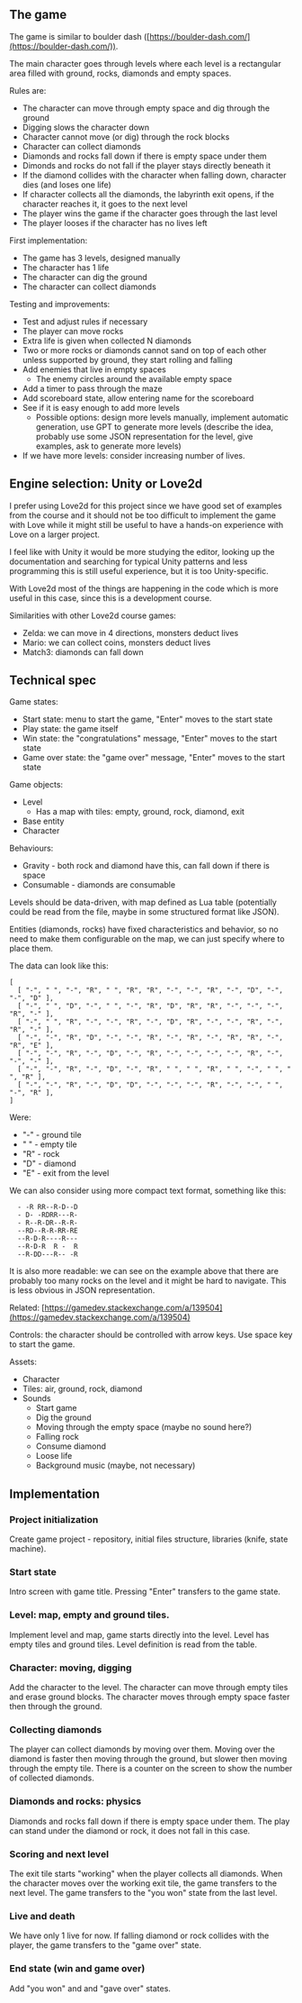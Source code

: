 ## The game

The game is similar to boulder dash ([https://boulder-dash.com/](https://boulder-dash.com/)).

The main character goes through levels where each level is a rectangular area filled with ground, rocks, diamonds and empty spaces.

Rules are:

* The character can move through empty space and dig through the ground
* Digging slows the character down
* Character cannot move (or dig) through the rock blocks
* Character can collect diamonds
* Diamonds and rocks fall down if there is empty space under them
* Dimonds and rocks do not fall if the player stays directly beneath it
* If the diamond collides with the character when falling down, character dies (and loses one life)
* If character collects all the diamonds, the labyrinth exit opens, if the character reaches it, it goes to the next level
* The player wins the game if the character goes through the last level
* The player looses if the character has no lives left

First implementation:

* The game has 3 levels, designed manually
* The character has 1 life
* The character can dig the ground
* The character can collect diamonds

Testing and improvements:

* Test and adjust rules if necessary
* The player can move rocks
* Extra life is given when collected N diamonds
* Two or more rocks or diamonds cannot sand on top of each other unless supported by ground, they start rolling and falling
* Add enemies that live in empty spaces
  * The enemy circles around the available empty space
* Add a timer to pass through the maze
* Add scoreboard state, allow entering name for the scoreboard
* See if it is easy enough to add more levels
    * Possible options: design more levels manually, implement automatic generation, use GPT to generate more levels (describe the idea, probably use some JSON representation for the level, give examples, ask to generate more levels)
* If we have more levels: consider increasing number of lives.

## Engine selection: Unity or Love2d

I prefer using Love2d for this project since we have good set of examples from the course and it should not be too difficult to implement the game with Love while it might still be useful to have a hands-on experience with Love on a larger project.

I feel like with Unity it would be more studying the editor, looking up the documentation and searching for typical Unity patterns and less programming this is still useful experience, but it is too Unity-specific.

With Love2d most of the things are happening in the code which is more useful in this case, since this is a development course.

Similarities with other Love2d course games:

* Zelda: we can move in 4 directions, monsters deduct lives
* Mario: we can collect coins, monsters deduct lives
* Match3: diamonds can fall down

## Technical spec

Game states:

* Start state: menu to start the game, "Enter" moves to the start state
* Play state: the game itself
* Win state: the "congratulations" message, "Enter" moves to the start state
* Game over state: the "game over" message, "Enter" moves to the start state

Game objects:

* Level
  * Has a map with tiles: empty, ground, rock, diamond, exit
* Base entity
* Character

Behaviours:

* Gravity - both rock and diamond have this, can fall down if there is space
* Consumable - diamonds are consumable

Levels should be data-driven, with map defined as Lua table (potentially could be read from the file, maybe in some structured format like JSON).

Entities (diamonds, rocks) have fixed characteristics and behavior, so no need to make them configurable on the map, we can just specify where to place them.

The data can look like this:

```
[ 
  [ "-", " ", "-", "R", " ", "R", "R", "-", "-", "R", "-", "D", "-", "-", "D" ],
  [ "-", " ", "D", "-", " ", "-", "R", "D", "R", "R", "-", "-", "-", "R", "-" ],
  [ "-", " ", "R", "-", "-", "R", "-", "D", "R", "-", "-", "R", "-", "R", "-" ],
  [ "-", "-", "R", "D", "-", "-", "R", "-", "R", "-", "R", "R", "-", "R", "E" ],
  [ "-", "-", "R", "-", "D", "-", "R", "-", "-", "-", "-", "R", "-", "-", "-" ],
  [ "-", "-", "R", "-", "D", "-", "R", " ", " ", "R", " ", "-", " ", " ", "R" ],
  [ "-", "-", "R", "-", "D", "D", "-", "-", "-", "R", "-", "-", " ", "-", "R" ],
]
```

Were:

* "-" - ground tile
* " " - empty tile
* "R" - rock
* "D" - diamond
* "E" - exit from the level

We can also consider using more compact text format, something like this:


```
  - -R RR--R-D--D
  - D- -RDRR---R-
  - R--R-DR--R-R-
  --RD--R-R-RR-RE
  --R-D-R----R---
  --R-D-R  R -  R
  --R-DD---R-- -R
```


It is also more readable: we can see on the example above that there are probably too many rocks on the level and it might be hard to navigate. This is less obvious in JSON representation.

Related: [https://gamedev.stackexchange.com/a/139504](https://gamedev.stackexchange.com/a/139504)	

Controls: the character should be controlled with arrow keys. Use space key to start the game.

Assets:

* Character
* Tiles: air, ground, rock, diamond
* Sounds
  * Start game
  * Dig the ground
  * Moving through the empty space (maybe no sound here?)
  * Falling rock
  * Consume diamond
  * Loose life
  * Background music (maybe, not necessary)

## Implementation

### Project initialization

Create game project - repository, initial files structure, libraries (knife, state machine).

### Start state

Intro screen with game title.
Pressing "Enter" transfers to the game state.

### Level: map, empty and ground tiles.

Implement level and map, game starts directly into the level.
Level has empty tiles and ground tiles.
Level definition is read from the table.

### Character: moving, digging

Add the character to the level.
The character can move through empty tiles and erase ground blocks.
The character moves through empty space faster then through the ground.

### Collecting diamonds

The player can collect diamonds by moving over them.
Moving over the diamond is faster then moving through the ground, but slower then moving through the empty tile.
There is a counter on the screen to show the number of collected diamonds.

### Diamonds and rocks: physics

Diamonds and rocks fall down if there is empty space under them.
The play can stand under the diamond or rock, it does not fall in this case.

### Scoring and next level

The exit tile starts "working" when the player collects all diamonds.
When the character moves over the working exit tile, the game transfers to the next level.
The game transfers to the "you won" state from the last level.

### Live and death

We have only 1 live for now.
If falling diamond or rock collides with the player, the game transfers to the "game over" state.

### End state (win and game over)

Add "you won" and and "gave over" states.
